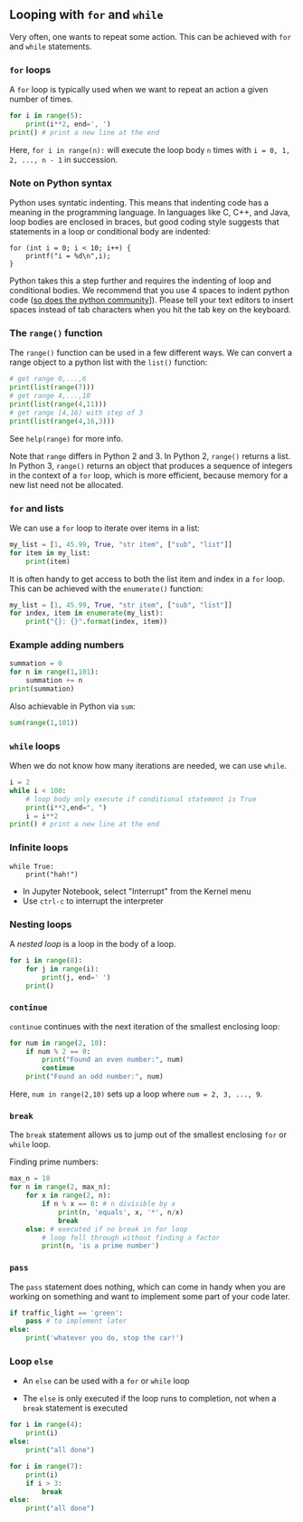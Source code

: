 ## Looping with `for` and `while`

Very often, one wants to repeat some action. This can be achieved with `for`
and `while` statements.

### `for` loops

A `for` loop is typically used when we want to repeat an action a given number
of times.

```python
for i in range(5):
    print(i**2, end=', ')
print() # print a new line at the end
```

Here, `for i in range(n):` will execute the loop body `n` times with `i = 0, 1,
2, ..., n - 1` in succession.

### Note on Python syntax

Python uses syntatic indenting.  This means that indenting code has a meaning in
the programming language.  In languages like C, C++, and Java, loop bodies are
enclosed in braces, but good coding style suggests that statements in a loop or
conditional body are indented:

```
for (int i = 0; i < 10; i++) {
    printf("i = %d\n",i);
}
```

Python takes this a step further and requires the indenting of loop and
conditional bodies.  We recommend that you use 4 spaces to indent python code
([so does the python community][py-tabs]]).
Please tell your text editors to insert spaces instead of tab characters when
you hit the tab key on the keyboard.

[py-tabs]: https://www.python.org/dev/peps/pep-0008/#tabs-or-spaces

### The `range()` function

The `range()` function can be used in a few different ways.  We can convert a
range object to a python list with the `list()` function:

```python
# get range 0,...,6
print(list(range(7)))
# get range 4,...,10
print(list(range(4,11)))
# get range [4,16) with step of 3
print(list(range(4,16,3)))
```

See `help(range)` for more info.

Note that `range` differs in Python 2 and 3.  In Python 2, `range()` returns a
list.  In Python 3, `range()` returns an object that produces a sequence of
integers in the context of a `for` loop, which is more efficient, because memory
for a new list need not be allocated.

### `for` and lists

We can use a `for` loop to iterate over items in a list:

```python
my_list = [1, 45.99, True, "str item", ["sub", "list"]]
for item in my_list:
    print(item)
```

It is often handy to get access to both the list item and index in a `for` loop.
This can be achieved with the `enumerate()` function:

```python
my_list = [1, 45.99, True, "str item", ["sub", "list"]]
for index, item in enumerate(my_list):
    print("{}: {}".format(index, item))
```

### Example adding numbers

```python
summation = 0
for n in range(1,101):
    summation += n
print(summation)
```

Also achievable in Python via `sum`:

```python
sum(range(1,101))
```

### `while` loops

When we do not know how many iterations are needed, we can use `while`.

```python
i = 2
while i < 100:
    # loop body only execute if conditional statement is True
    print(i**2,end=", ")
    i = i**2
print() # print a new line at the end
```

### Infinite loops

```
while True:
    print("hah!")
```

* In Jupyter Notebook, select "Interrupt" from the Kernel menu
* Use `ctrl-c` to interrupt the interpreter

### Nesting loops

A *nested loop* is a loop in the body of a loop.

```python
for i in range(8):
    for j in range(i):
        print(j, end=' ')
    print()
```

### `continue`

`continue` continues with the next iteration of the smallest enclosing loop:

```python
for num in range(2, 10):
    if num % 2 == 0:
        print("Found an even number:", num)
        continue
    print("Found an odd number:", num)
```

Here, `num in range(2,10)` sets up a loop where `num = 2, 3, ..., 9`.

### `break`

The `break` statement allows us to jump out of the smallest enclosing `for` or
`while` loop.

Finding prime numbers:

```python
max_n = 10
for n in range(2, max_n):
    for x in range(2, n):
        if n % x == 0: # n divisible by x
            print(n, 'equals', x, '*', n/x)
            break
    else: # executed if no break in for loop
        # loop fell through without finding a factor
        print(n, 'is a prime number')
```

### `pass`

The `pass` statement does nothing, which can come in handy when you are working
on something and want to implement some part of your code later.

```python
if traffic_light == 'green':
    pass # to implement later
else:
    print('whatever you do, stop the car!')
```

### Loop `else`

* An `else` can be used with a `for` or `while` loop

* The `else` is only executed if the loop runs to completion, not when a `break`
statement is executed

```python
for i in range(4):
    print(i)
else:
    print("all done")
```

```python
for i in range(7):
    print(i)
    if i > 3:
        break
else:
    print("all done")
```
